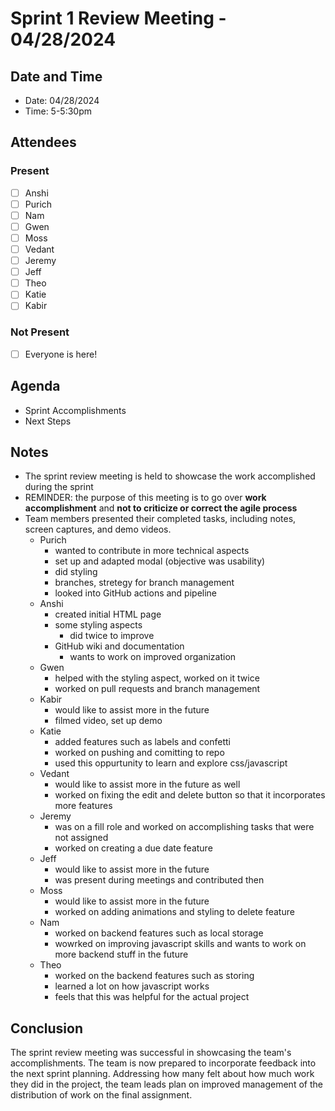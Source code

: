 # Sprint 1 Review Meeting - 04/28/2024

## Date and Time
- Date: 04/28/2024
- Time: 5-5:30pm

## Attendees
### Present
- [ ] Anshi
- [ ] Purich
- [ ] Nam
- [ ] Gwen
- [ ] Moss
- [ ] Vedant
- [ ] Jeremy
- [ ] Jeff
- [ ] Theo
- [ ] Katie
- [ ] Kabir
### Not Present
- [ ] Everyone is here!

## Agenda
- Sprint Accomplishments 
- Next Steps

## Notes
- The sprint review meeting is held to showcase the work accomplished during the sprint
- REMINDER: the purpose of this meeting is to go over **work accomplishment** and **not to criticize or correct the agile process**
- Team members presented their completed tasks, including notes, screen captures, and demo videos.
    - Purich
        - wanted to contribute in more technical aspects
        - set up and adapted modal (objective was usability)
        - did styling
        - branches, stretegy for branch management
        - looked into GitHub actions and pipeline
    - Anshi
        - created initial HTML page
        - some styling aspects 
            - did twice to improve
        - GitHub wiki and documentation 
            - wants to work on improved organization
    - Gwen
        - helped with the styling aspect, worked on it twice
        - worked on pull requests and branch management
    - Kabir
        - would like to assist more in the future
        - filmed video, set up demo 
    - Katie
        - added features such as labels and confetti
        - worked on pushing and comitting to repo
        - used this oppurtunity to learn and explore css/javascript
    - Vedant
        - would like to assist more in the future as well
        - worked on fixing the edit and delete button so that it incorporates more features
    - Jeremy
        - was on a fill role and worked on accomplishing tasks that were not assigned
        - worked on creating a due date feature
    - Jeff
        - would like to assist more in the future
        - was present during meetings and contributed then
    - Moss
        - would like to assist more in the future
        - worked on adding animations and styling to delete feature
    - Nam
        - worked on backend features such as local storage
        - wowrked on improving javascript skills and wants to work on more backend stuff in the future
    - Theo
        - worked on the backend features such as storing
        - learned a lot on how javascript works 
        - feels that this was helpful for the actual project


## Conclusion
The sprint review meeting was successful in showcasing the team's accomplishments. The team is now prepared to incorporate feedback into the next sprint planning. Addressing how many felt about how much work they did in the project, the team leads plan on improved management of the distribution of work on the final assignment. 
